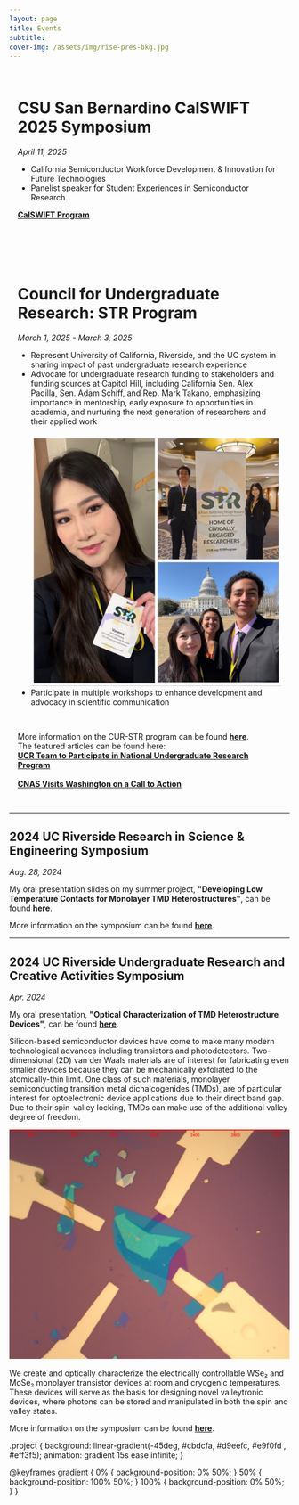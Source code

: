 ```yaml
---
layout: page
title: Events
subtitle: 
cover-img: /assets/img/rise-pres-bkg.jpg
---
```

<div class = "project" style="padding:15px">
<h1> CSU San Bernardino CalSWIFT 2025 Symposium</h1>
<i>April 11, 2025</i>
  
<ul>
  <li>California Semiconductor Workforce Development & Innovation for Future Technologies</li>
  <li>Panelist speaker for Student Experiences in Semiconductor Research</li>
</ul>

<a href="assets/files/calswift-program.pdf"><b>CalSWIFT Program</b></a>
</div>
<br><br>
<div class = "project" style="padding:15px">
<h1> Council for Undergraduate Research: STR Program</h1>
<i>March 1, 2025 - March 3, 2025</i>
  
<ul>
<li>Represent University of California, Riverside, and the UC system in sharing impact of past undergraduate research experience </li>
<li>Advocate for undergraduate research funding to stakeholders and funding sources at Capitol Hill, including California Sen. Alex Padilla, Sen. Adam Schiff, and Rep. Mark Takano, emphasizing importance in mentorship, early exposure to opportunities in academia, and nurturing the next generation of researchers and their applied work</li>
<br><img src="assets/img/str-cur.jpg" alt="STR-CUR"><br>
<li>Participate in multiple workshops to enhance development and advocacy in scientific communication</li>
</ul>
<br>

More information on the CUR-STR program can be found <a href="https://www.cur.org/events-services/str-program/"><b>here</b></a>.
<br>
The featured articles can be found here:<br>
<a href="https://insideucr.ucr.edu/awards/2024/10/16/ucr-team-participate-national-undergraduate-research-program"><b>UCR Team to Participate in National Undergraduate Research Program</b></a>
<br><br>
<a href="https://cnas.ucr.edu/news/2025/03/20/cnas-visits-washington-call-action"><b>CNAS Visits Washington on a Call to Action</b></a>
</div>

---
## 2024 UC Riverside Research in Science & Engineering Symposium
*Aug. 28, 2024*

My oral presentation slides on my summer project, **"Developing Low Temperature Contacts for Monolayer TMD Heterostructures"**, can be found [**here**](assets/files/Vanessa-Kwong-RISE-Oral-Presentation.pdf).

More information on the symposium can be found [**here**](https://rise.ucr.edu/2024-risemarc-symposium).

---

## 2024 UC Riverside Undergraduate Research and Creative Activities Symposium
*Apr. 2024*

My oral presentation, **"Optical Characterization of TMD Heterostructure Devices"**, can be found [**here**](https://www.youtube.com/watch?v=1-5c_JY-Y90).

Silicon-based semiconductor devices have come to make many modern technological advances including transistors and photodetectors. Two-dimensional (2D) van der Waals materials are of interest for fabricating even smaller devices because they can be mechanically exfoliated to the atomically-thin limit. One class of such materials, monolayer semiconducting transition metal dichalcogenides (TMDs), are of particular interest for optoelectronic device applications due to their direct band gap. Due to their spin-valley locking, TMDs can make use of the additional valley degree of freedom.

![Monolayer WSe2 Device](assets/img/ugrs-dev.jpg)

We create and optically characterize the electrically controllable WSe₂ and MoSe₂ monolayer transistor devices at room and cryogenic temperatures. These devices will serve as the basis for designing novel valleytronic devices, where photons can be stored and manipulated in both the spin and valley states.

More information on the symposium can be found [**here**](https://engage.ucr.edu/research/symposium).


.project {
    background: linear-gradient(-45deg, #cbdcfa, #d9eefc, #e9f0fd , #eff3f5);
    animation: gradient 15s ease infinite;
}

@keyframes gradient {
    0% {
        background-position: 0% 50%;
    }
    50% {
        background-position: 100% 50%;
    }
    100% {
        background-position: 0% 50%;
    }
}
